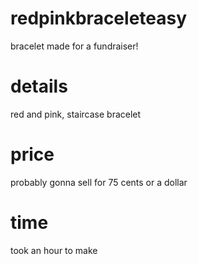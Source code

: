 # redpinkbraceleteasy

bracelet made for a fundraiser!

# details
red and pink, staircase bracelet

# price
probably gonna sell for 75 cents or a dollar

# time
took an hour to make

